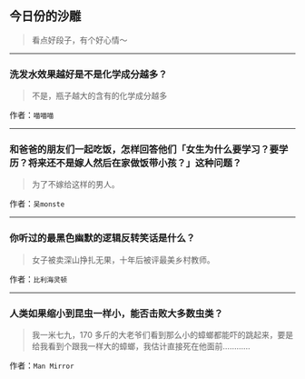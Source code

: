 ## 今日份的沙雕

> 看点好段子，有个好心情～


 
---

### 洗发水效果越好是不是化学成分越多？

> 不是，瓶子越大的含有的化学成分越多


作者：`喵喵喵`

---

### 和爸爸的朋友们一起吃饭，怎样回答他们「女生为什么要学习？要学历？将来还不是嫁人然后在家做饭带小孩？」这种问题？

> 为了不嫁给这样的男人。


作者：`吴monste`

---

### 你听过的最黑色幽默的逻辑反转笑话是什么？

> 女子被卖深山挣扎无果，十年后被评最美乡村教师。


作者：`比利海灵顿`

---

### 人类如果缩小到昆虫一样小，能否击败大多数虫类？

> 我一米七九，170 多斤的大老爷们看到那么小的蟑螂都能吓的跳起来，要是给我看到个跟我一样大的蟑螂，我估计直接死在他面前…………


作者：`Man Mirror`